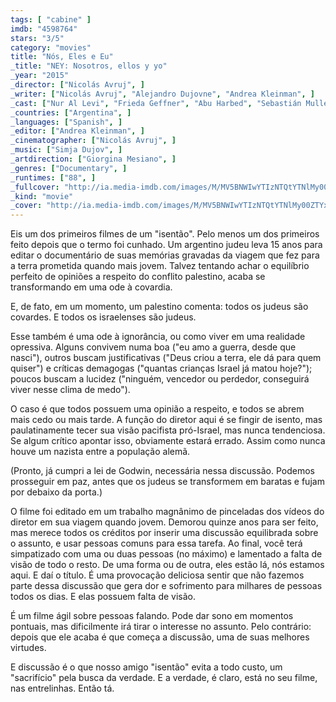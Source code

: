```yaml
---
tags: [ "cabine" ]
imdb: "4598764"
stars: "3/5"
category: "movies"
title: "Nós, Eles e Eu"
_title: "NEY: Nosotros, ellos y yo"
_year: "2015"
_director: ["Nicolás Avruj", ]
_writer: ["Nicolás Avruj", "Alejandro Dujovne", "Andrea Kleinman", ]
_cast: ["Nur Al Levi", "Frieda Geffner", "Abu Harbed", "Sebastián Muller", "Iosef Shai", ]
_countries: ["Argentina", ]
_languages: ["Spanish", ]
_editor: ["Andrea Kleinman", ]
_cinematographer: ["Nicolás Avruj", ]
_music: ["Simja Dujov", ]
_artdirection: ["Giorgina Mesiano", ]
_genres: ["Documentary", ]
_runtimes: ["88", ]
_fullcover: "http://ia.media-imdb.com/images/M/MV5BNWIwYTIzNTQtYTNlMy00ZTYxLWFjNmUtMjRiYTc1YzZjMjhlXkEyXkFqcGdeQXVyMTY3MTIwMTg@.jpg"
_kind: "movie"
_cover: "http://ia.media-imdb.com/images/M/MV5BNWIwYTIzNTQtYTNlMy00ZTYxLWFjNmUtMjRiYTc1YzZjMjhlXkEyXkFqcGdeQXVyMTY3MTIwMTg@._V1._SX98_SY140_.jpg"
---
```

Eis um dos primeiros filmes de um "isentão". Pelo menos um dos primeiros feito depois que o termo foi cunhado. Um argentino judeu leva 15 anos para editar o documentário de suas memórias gravadas da viagem que fez para a terra prometida quando mais jovem. Talvez tentando achar o equilíbrio perfeito de opiniões a respeito do conflito palestino, acaba se transformando em uma ode à covardia.

E, de fato, em um momento, um palestino comenta: todos os judeus são covardes. E todos os israelenses são judeus.

Esse também é uma ode à ignorância, ou como viver em uma realidade opressiva. Alguns convivem numa boa ("eu amo a guerra, desde que nasci"), outros buscam justificativas ("Deus criou a terra, ele dá para quem quiser") e críticas demagogas ("quantas crianças Israel já matou hoje?"); poucos buscam a lucidez ("ninguém, vencedor ou perdedor, conseguirá viver nesse clima de medo").

O caso é que todos possuem uma opinião a respeito, e todos se abrem mais cedo ou mais tarde. A função do diretor aqui é se fingir de isento, mas paulatinamente tecer sua visão pacifista pró-Israel, mas nunca tendenciosa. Se algum crítico apontar isso, obviamente estará errado. Assim como nunca houve um nazista entre a população alemã.

(Pronto, já cumpri a lei de Godwin, necessária nessa discussão. Podemos prosseguir em paz, antes que os judeus se transformem em baratas e fujam por debaixo da porta.)

O filme foi editado em um trabalho magnânimo de pinceladas dos vídeos do diretor em sua viagem quando jovem. Demorou quinze anos para ser feito, mas merece todos os créditos por inserir uma discussão equilibrada sobre o assunto, e usar pessoas comuns para essa tarefa. Ao final, você terá simpatizado com uma ou duas pessoas (no máximo) e lamentado a falta de visão de todo o resto. De uma forma ou de outra, eles estão lá, nós estamos aqui. E daí o título. É uma provocação deliciosa sentir que não fazemos parte dessa discussão que gera dor e sofrimento para milhares de pessoas todos os dias. E elas possuem falta de visão.

É um filme ágil sobre pessoas falando. Pode dar sono em momentos pontuais, mas dificilmente irá tirar o interesse no assunto. Pelo contrário: depois que ele acaba é que começa a discussão, uma de suas melhores virtudes.

E discussão é o que nosso amigo "isentão" evita a todo custo, um "sacrifício" pela busca da verdade. E a verdade, é claro, está no seu filme, nas entrelinhas. Então tá.
